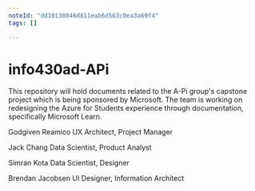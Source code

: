```yaml
---
noteId: "dd10138046d811eab6d563c0ea3a69f4"
tags: []

---
```


# info430ad-APi

This repository will hold documents related to the A-Pi group's capstone project which is being sponsored by Microsoft. The team is working on redesigning the Azure for Students experience through documentation, specifically Microsoft Learn.

Godgiven Reamico
UX Architect,
Project Manager

Jack Chang
Data Scientist,
Product Analyst 

Simran Kota
Data Scientist,
Designer

Brendan Jacobsen
UI Designer,
Information Architect
